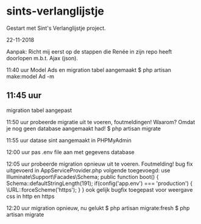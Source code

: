 # sints-verlanglijstje
Gestart met Sint's Verlanglijstje project.

22-11-2018

Aanpak:
Richt mij eerst op de stappen die Renée in zijn repo heeft doorlopen m.b.t. Ajax (json).

11:40 uur
Model Ads en migration tabel aangemaakt
$ php artisan make:model Ad -m

## 11:45 uur
migration tabel aangepast

11:50 uur
probeerde migratie uit te voeren, foutmeldingen!
Waarom? Omdat je nog geen database aangemaakt had!
$ php artisan migrate

11:55 uur
datase sint aangemaakt in PHPMyAdmin

12:00 uur
pas .env file aan met gegevens database

12:05 uur
probeerde migration opnieuw uit te voeren. Foutmelding!
bug fix uitgevoerd
in AppServiceProvider.php volgende toegevoegd:
use Illuminate\Support\Facades\Schema;
public function boot()
    {
        Schema::defaultStringLength(191);
        if(config('app.env') === 'production') {
            \URL::forceScheme('https');
        }
    }
ook gelijk bugfix toegepast voor weergave css in http en https

12:20 uur
migration opnieuw, nu gelukt
$ php artisan migrate:fresh
$ php artisan migrate


